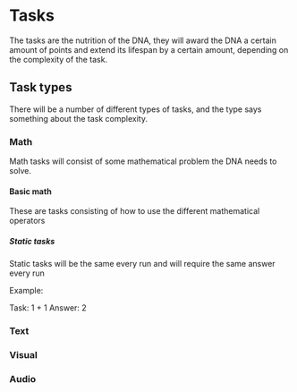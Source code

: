 # Tasks

The tasks are the nutrition of the DNA, they will award the DNA a certain amount of points and extend its lifespan by a certain amount, depending on the complexity of the task.

## Task types
There will be a number of different types of tasks, and the type says something about the task complexity.

### Math
Math tasks will consist of some mathematical problem the DNA needs to solve.

#### Basic math
These are tasks consisting of how to use the different mathematical operators

##### Static tasks
Static tasks will be the same every run and will require the same answer every run

Example:

Task: 1 + 1
Answer: 2

### Text

### Visual

### Audio
